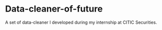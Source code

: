 # Data-cleaner-of-future
A set of data-cleaner I developed during my internship at CITIC Securities.
